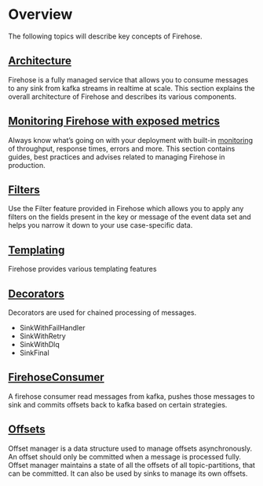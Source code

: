# Overview

The following topics will describe key concepts of Firehose.

## [Architecture](architecture.md)

Firehose is a fully managed service that allows you to consume messages to any sink from kafka streams in realtime at
scale. This section explains the overall architecture of Firehose and describes its various components.

## [Monitoring Firehose with exposed metrics](monitoring.md)

Always know what’s going on with your deployment with
built-in [monitoring](https://github.com/odpf/firehose/blob/main/docs/assets/firehose-grafana-dashboard.json) of
throughput, response times, errors and more. This section contains guides, best practices and advises related to
managing Firehose in production.

## [Filters](filters.md)

Use the Filter feature provided in Firehose which allows you to apply any filters on the fields present in the key or
message of the event data set and helps you narrow it down to your use case-specific data.

## [Templating](templating.md)

Firehose provides various templating features

## [Decorators](decorators.md)

Decorators are used for chained processing of messages.

* SinkWithFailHandler
* SinkWithRetry
* SinkWithDlq
* SinkFinal

## [FirehoseConsumer](consumer.md)
A firehose consumer read messages from kafka, pushes those messages to sink and commits offsets back to kafka based on certain strategies.

## [Offsets](offsets.md)

Offset manager is a data structure used to manage offsets asynchronously. An offset should only be committed when a
message is processed fully. Offset manager maintains a state of all the offsets of all topic-partitions, that can be
committed. It can also be used by sinks to manage its own offsets.


